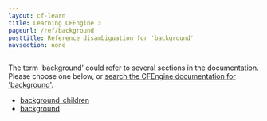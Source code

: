 ```yaml
---
layout: cf-learn
title: Learning CFEngine 3
pageurl: /ref/background
posttitle: Reference disambiguation for 'background'
navsection: none
---
```


The term 'background' could refer to several sections in the documentation. Please choose one below, or
[search the CFEngine documentation for 'background'](http://cfengine.com/docs/3.5/search.html?q=background).

- [background_children](http://cfengine.com/docs/3.5/reference-components-cfrunagent.html#background_children)
- [background](http://cfengine.com/docs/3.5/reference-promise-types.html#background)
